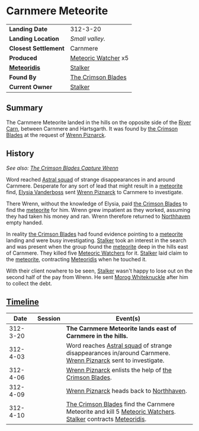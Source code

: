 # Carnmere Meteorite

|||
| --- | --- |
| **Landing Date** | 312-3-20 | meteor.1
| **Landing Location** | *Small valley.* |
| **Closest Settlement** | Carnmere |
| **Produced** | [Meteoric Watcher](../../../creatures/meteoric-watcher.md) x5 |
| **[Meteoridis](../../../mechanics/roleplay/meteoridis.md)** | [Stalker](../../../characters/stalker.md) |
| **Found By** | [The Crimson Blades](../../../organisations/the-crimson-blades.md) |
| **Current Owner** | [Stalker](../../../characters/stalker.md) |

## Summary

The Carnmere Meteorite landed in the hills on the opposite side of the [River Carn](../../../places/rivers-lakes/river-carn.md), between Carnmere and Hartsgarth. It was found by [the Crimson Blades](../../../organisations/the-crimson-blades.md) at the request of [Wrenn Piznarck](../../../characters/wrenn-piznarck.md).

## History

*See also: [The Crimson Blades Capture Wrenn](../../../storylines/the-crimson-blades-capture-wrenn.md)*

Word reached [Astral squad](../../../organisations/astorrel/squads/astral-squad.md) of strange disappearances in and around Carnmere. Desperate for any sort of lead that might result in a [meteorite](../meteorite.md) find, [Elysia Vanderboss](../../../characters/elysia-vanderboss.md) sent [Wrenn Piznarck](../../../characters/wrenn-piznarck.md) to Carnmere to investigate.

There Wrenn, without the knowledge of Elysia, paid [the Crimson Blades](../../../organisations/the-crimson-blades.md) to find the [meteorite](../meteorite.md) for him. Wrenn grew impatient as they worked, assuming they had taken his money and ran. Wrenn therefore returned to [Northhaven](../../../places/cities/northhaven.md) empty handed.

In reality [the Crimson Blades](../../../organisations/the-crimson-blades.md) had found evidence pointing to a [meteorite](../meteorite.md) landing and were busy investigating. [Stalker](../../../characters/stalker.md) took an interest in the search and was present when the group found the [meteorite](../meteorite.md) deep in the hills east of Carnmere. They killed five [Meteoric Watchers](../../../creatures/meteoric-watcher.md) for it. [Stalker](../../../characters/stalker.md) laid claim to the [meteorite](../meteorite.md), contracting [Meteoridis](../../../mechanics/roleplay/meteoridis.md) when he touched it.

With their client nowhere to be seen, [Stalker](../../../characters/stalker.md) wasn't happy to lose out on the second half of the pay from Wrenn. He sent [Morog Whiteknuckle](../../../characters/morog-whiteknuckle.md) after him to collect the debt.

## [Timeline](../../../history/timeline.md)

| Date | Session | Event(s) |
| --- |:---:| --- |
| 312-3-20 | | **The Carnmere Meteorite lands east of Carnmere in the hills.** |
| 312-4-03 | | Word reaches [Astral squad](../../../organisations/astorrel/squads/astral-squad.md) of strange disappearances in/around Carnmere.<br>[Wrenn Piznarck](../../../characters/wrenn-piznarck.md) sent to investigate. |
| 312-4-06 | | [Wrenn Piznarck](../../../characters/wrenn-piznarck.md) enlists the help of [the Crimson Blades](../../../organisations/the-crimson-blades.md). |
| 312-4-09 | | [Wrenn Piznarck](../../../characters/wrenn-piznarck.md) heads back to [Northhaven](../../../places/cities/northhaven.md). |
| 312-4-10 | | [The Crimson Blades](../../../organisations/the-crimson-blades.md) find the Carnmere Meteorite and kill 5 [Meteoric Watchers](../../../creatures/meteoric-watcher.md).<br>[Stalker](../../../characters/stalker.md) contracts [Meteoridis](../../../mechanics/roleplay/meteoridis.md). |
